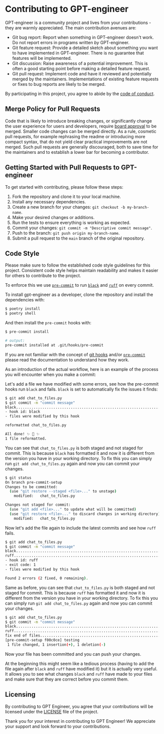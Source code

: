 # Contributing to GPT-engineer

GPT-engineer is a community project and lives from your contributions - they are warmly appreciated. The main contribution avenues are:
- Git bug report: Report when something in GPT-engineer doesn't work. Do not report errors in programs written _by_ GPT-engineer.
- Git feature request: Provide a detailed sketch about something you want to have implemented in GPT-engineer. There is no guarantee that features will be implemented.
- Git discussion: Raise awareness of a potential improvement. This is often a good starting point before making a detailed feature request.
- Git pull request: Implement code and have it reviewed and potentially merged by the maintainers. Implementations of existing feature requests or fixes to bug reports are likely to be merged.

By participating in this project, you agree to abide by the [code of conduct](CODE_OF_CONDUCT.md).

## Merge Policy for Pull Requests
Code that is likely to introduce breaking changes, or significantly change the user experience for users and developers, require [board approval](https://github.com/gpt-engineer-org/gpt-engineer/blob/main/GOVERNANCE.md) to be merged. Smaller code changes can be merged directly.
As a rule, cosmetic pull requests, for example rephrasing the readme or introducing more compact syntax, that do not yield clear practical improvements are not merged. Such pull requests are generally discouraged, both to save time for the maintainers and to establish a lower bar for becoming a contributor.

## Getting Started with Pull Requests to GPT-engineer

To get started with contributing, please follow these steps:

1. Fork the repository and clone it to your local machine.
2. Install any necessary dependencies.
3. Create a new branch for your changes: `git checkout -b my-branch-name`.
4. Make your desired changes or additions.
5. Run the tests to ensure everything is working as expected.
6. Commit your changes: `git commit -m "Descriptive commit message"`.
7. Push to the branch: `git push origin my-branch-name`.
8. Submit a pull request to the `main` branch of the original repository.

## Code Style

Please make sure to follow the established code style guidelines for this project. Consistent code style helps maintain readability and makes it easier for others to contribute to the project.

To enforce this we use [`pre-commit`](https://pre-commit.com/) to run [`black`](https://black.readthedocs.io/en/stable/index.html) and [`ruff`](https://beta.ruff.rs/docs/) on every commit.

To install gpt-engineer as a developer, clone the repository and install the dependencies with:

```bash
$ poetry install
$ poetry shell
```

And then install the `pre-commit` hooks with:

```bash
$ pre-commit install

# output:
pre-commit installed at .git/hooks/pre-commit
```

If you are not familiar with the concept of [git hooks](https://git-scm.com/docs/githooks) and/or [`pre-commit`](https://pre-commit.com/) please read the documentation to understand how they work.

As an introduction of the actual workflow, here is an example of the process you will encounter when you make a commit:

Let's add a file we have modified with some errors, see how the pre-commit hooks run `black` and fails.
`black` is set to automatically fix the issues it finds:

```bash
$ git add chat_to_files.py
$ git commit -m "commit message"
black....................................................................Failed
- hook id: black
- files were modified by this hook

reformatted chat_to_files.py

All done! ✨ 🍰 ✨
1 file reformatted.
```

You can see that `chat_to_files.py` is both staged and not staged for commit. This is because `black` has formatted it and now it is different from the version you have in your working directory. To fix this you can simply run `git add chat_to_files.py` again and now you can commit your changes.

```bash
$ git status
On branch pre-commit-setup
Changes to be committed:
  (use "git restore --staged <file>..." to unstage)
    modified:   chat_to_files.py

Changes not staged for commit:
  (use "git add <file>..." to update what will be committed)
  (use "git restore <file>..." to discard changes in working directory)
    modified:   chat_to_files.py
```

Now let's add the file again to include the latest commits and see how `ruff` fails.

```bash
$ git add chat_to_files.py
$ git commit -m "commit message"
black....................................................................Passed
ruff.....................................................................Failed
- hook id: ruff
- exit code: 1
- files were modified by this hook

Found 2 errors (2 fixed, 0 remaining).
```

Same as before, you can see that `chat_to_files.py` is both staged and not staged for commit. This is because `ruff` has formatted it and now it is different from the version you have in your working directory. To fix this you can simply run `git add chat_to_files.py` again and now you can commit your changes.

```bash
$ git add chat_to_files.py
$ git commit -m "commit message"
black....................................................................Passed
ruff.....................................................................Passed
fix end of files.........................................................Passed
[pre-commit-setup f00c0ce] testing
 1 file changed, 1 insertion(+), 1 deletion(-)
```

Now your file has been committed and you can push your changes.

At the beginning this might seem like a tedious process (having to add the file again after `black` and `ruff` have modified it) but it is actually very useful. It allows you to see what changes `black` and `ruff` have made to your files and make sure that they are correct before you commit them.


## Licensing

By contributing to GPT Engineer, you agree that your contributions will be licensed under the [LICENSE](../LICENSE) file of the project.

Thank you for your interest in contributing to GPT Engineer! We appreciate your support and look forward to your contributions.
